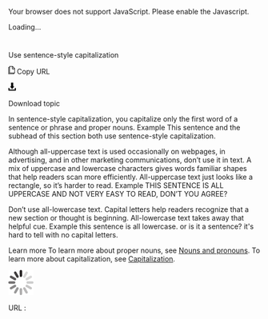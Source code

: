 Your browser does not support JavaScript. Please enable the Javascript.

Loading...

# 

Use sentence-style capitalization

![Copy URL](use-sentence-style-capitalization_files/Copy.png)
Copy URL

![Download](use-sentence-style-capitalization_files/Download.png)

Download topic

In sentence-style capitalization, you capitalize only the first word of a sentence or phrase and proper nouns.
Example This sentence and the subhead of this section both use sentence-style capitalization. 

Although
all-uppercase text is used occasionally on webpages, in
advertising, and in other marketing communications, don’t use it in
text. A mix of uppercase and lowercase characters gives words
familiar shapes that help readers scan more efficiently.
All-uppercase text just looks like a rectangle, so it’s harder to
read.
Example THIS SENTENCE IS ALL UPPERCASE AND NOT VERY EASY TO READ, DON’T YOU AGREE?

Don’t
use all-lowercase text. Capital letters help readers recognize
that a new section or thought is beginning. All-lowercase text
takes away that helpful cue.
Example this sentence is all lowercase. or is it a sentence? it's hard to tell with no capital letters. 

Learn more To learn more about proper nouns, see [Nouns and pronouns](https://worldready.cloudapp.net/Styleguide/Read?id=2700&topicid=25525). To learn more about capitalization, see [Capitalization](https://worldready.cloudapp.net/Styleguide/Read?id=2700&topicid=33685).

![In progress](use-sentence-style-capitalization_files/activity-large.gif)

URL :

